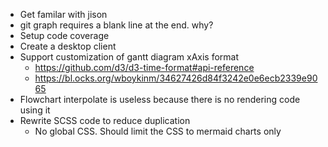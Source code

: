 - Get familar with jison
- git graph requires a blank line at the end. why?
- Setup code coverage
- Create a desktop client
- Support customization of gantt diagram xAxis format
    - https://github.com/d3/d3-time-format#api-reference
    - https://bl.ocks.org/wboykinm/34627426d84f3242e0e6ecb2339e9065
- Flowchart interpolate is useless because there is no rendering code using it
- Rewrite SCSS code to reduce duplication
    - No global CSS. Should limit the CSS to mermaid charts only
